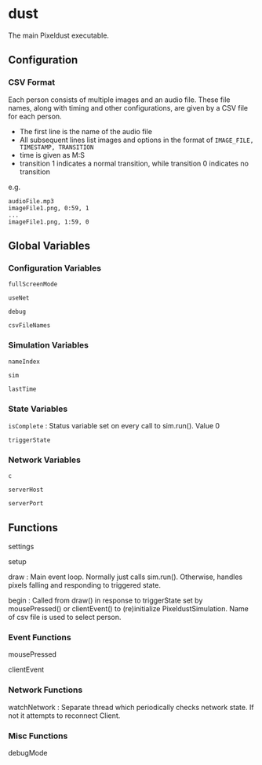 # dust

The main Pixeldust executable.

## Configuration

### CSV Format

Each person consists of multiple images and an audio file. These file names, along with timing and other configurations, are given by a CSV file for each person.

* The first line is the name of the audio file
* All subsequent lines list images and options in the format of `IMAGE_FILE, TIMESTAMP, TRANSITION`
*  time is given as M:S
*  transition 1 indicates a normal transition, while transition 0 indicates no transition

e.g.

    audioFile.mp3
    imageFile1.png, 0:59, 1
    ...
    imageFile1.png, 1:59, 0

## Global Variables

### Configuration Variables

`fullScreenMode`

`useNet`

`debug`

`csvFileNames`

### Simulation Variables

`nameIndex`

`sim`

`lastTime`

### State Variables

`isComplete`
: Status variable set on every call to sim.run(). Value 0

`triggerState`

### Network Variables

`c`

`serverHost`

`serverPort`

## Functions

settings

setup

draw
: Main event loop. Normally just calls sim.run(). Otherwise, handles pixels falling  and responding to triggered state.

begin
: Called from draw() in response to triggerState set by mousePressed() or clientEvent() to (re)initialize PixeldustSimulation. Name of csv file is used to select person.

### Event Functions

mousePressed

clientEvent

### Network Functions

watchNetwork
: Separate thread which periodically checks network state. If not it attempts to reconnect Client.

### Misc Functions

debugMode
